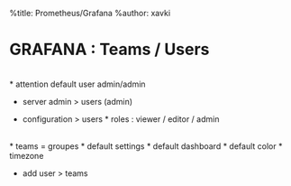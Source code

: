%title: Prometheus/Grafana
%author: xavki


# GRAFANA : Teams / Users



<br>
* attention default user admin/admin

* server admin > users (admin)

* configuration > users
		* roles : viewer / editor / admin

<br>
* teams = groupes
		* default settings
		* default dashboard
		* default color
		* timezone

* add user > teams

